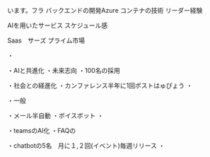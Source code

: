 います。フラ
バックエンドの開発Azure
コンテナの技術
リーダー経験

AIを用いたサービス
スケジュール感


Saas　サーズ
プライム市場

・

・AIと共進化
・未来志向
・100名の採用

・社会との経進化
・カンファレンス半年に1回ポストはゅぴょう
・

・一般

・メール半自動
・ボイスボット
・

・teamsのAI化
・FAQの

・chatbotの5名　月に１,２回(イベント)毎週リリース
・